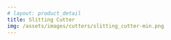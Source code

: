 ```yaml
---
# layout: product_detail
title: Slitting Cutter
img: /assets/images/cutters/slitting_cutter-min.png
---
```

